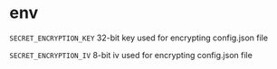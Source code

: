 # env
```SECRET_ENCRYPTION_KEY```
32-bit key used for encrypting config.json file

```SECRET_ENCRYPTION_IV```
8-bit iv used for encrypting config.json file

